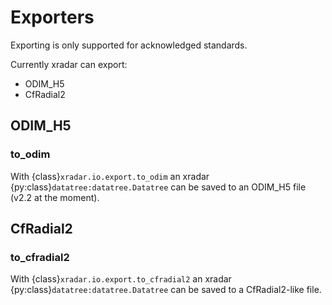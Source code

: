# Exporters

Exporting is only supported for acknowledged standards.

Currently xradar can export:

- ODIM_H5
- CfRadial2

## ODIM_H5

### to_odim

With {class}`xradar.io.export.to_odim` an xradar {py:class}`datatree:datatree.Datatree`
can be saved to an ODIM_H5 file (v2.2 at the moment).

## CfRadial2

### to_cfradial2

With {class}`xradar.io.export.to_cfradial2` an xradar {py:class}`datatree:datatree.Datatree`
can be saved to a CfRadial2-like file.
